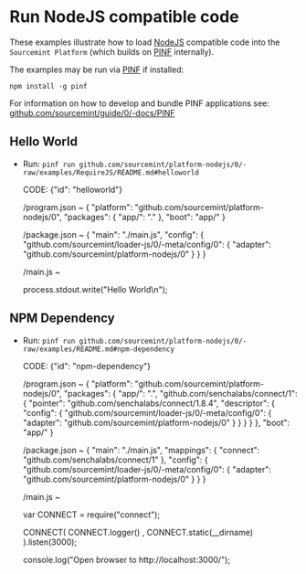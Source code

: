 Run NodeJS compatible code
==========================

These examples illustrate how to load [NodeJS](http://nodejs.org/) compatible code into the `Sourcemint Platform`
(which builds on [PINF](http://pinf.org/) internally).

The examples may be run via [PINF](http://pinf.org/) if installed:

    npm install -g pinf

For information on how to develop and bundle PINF applications see: [github.com/sourcemint/guide/0/-docs/PINF](http://sourcemint.com/github.com/sourcemint/guide/0/-docs/PINF)


Hello World
-----------

  * Run: `pinf run github.com/sourcemint/platform-nodejs/0/-raw/examples/RequireJS/README.md#helloworld`

    CODE: {"id": "helloworld"}

    /program.json ~
    {
        "platform": "github.com/sourcemint/platform-nodejs/0",
        "packages": {
            "app/": "."
        },
        "boot": "app/"
    }
    
    /package.json ~
    {
        "main": "./main.js",
        "config": {
            "github.com/sourcemint/loader-js/0/-meta/config/0": {
                "adapter": "github.com/sourcemint/platform-nodejs/0"
            }
        }
    }
    
    /main.js ~
    
    process.stdout.write("Hello World\n");


NPM Dependency
--------------

  * Run: `pinf run github.com/sourcemint/platform-nodejs/0/-raw/examples/README.md#npm-dependency`

    CODE: {"id": "npm-dependency"}

    /program.json ~
    {
        "platform": "github.com/sourcemint/platform-nodejs/0",
        "packages": {
            "app/": ".",
            "github.com/senchalabs/connect/1": {
                "pointer": "github.com/senchalabs/connect/1.8.4",
                "descriptor": {
                    "config": {
                        "github.com/sourcemint/loader-js/0/-meta/config/0": {
                            "adapter": "github.com/sourcemint/platform-nodejs/0"
                        }
                    }
                }
            }
        },
        "boot": "app/"
    }
    
    /package.json ~
    {
        "main": "./main.js",
        "mappings": {
            "connect": "github.com/senchalabs/connect/1"
        },
        "config": {
            "github.com/sourcemint/loader-js/0/-meta/config/0": {
                "adapter": "github.com/sourcemint/platform-nodejs/0"
            }
        }
    }
    
    /main.js ~
    
    var CONNECT = require("connect");
    
    CONNECT(
        CONNECT.logger()
      , CONNECT.static(__dirname)
    ).listen(3000);
    
    console.log("Open browser to http://localhost:3000/");

